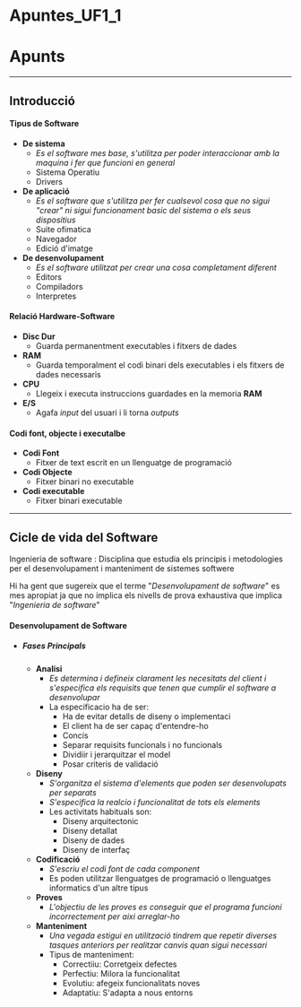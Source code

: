 # Apuntes_UF1_1
# Apunts

---

## Introducció


#### Tipus de Software

- **De sistema**
    - *Es el software mes base, s'utilitza per poder interaccionar amb la maquina i fer que funcioni en general* 
    - Sistema Operatiu
    - Drivers
- **De aplicació**
    - *Es el software que s'utilitza per fer cualsevol cosa que no sigui "crear" ni sigui funcionament basic del sistema o els seus dispositius*
    - Suite ofimatica
    - Navegador
    - Edició d'imatge
- **De desenvolupament**
    - *Es el software utilitzat per crear una cosa completament diferent* 
    - Editors
    - Compiladors
    - Interpretes

#### Relació Hardware-Software
+ **Disc Dur**
    + Guarda permanentment executables i fitxers de dades
+ **RAM**
    + Guarda temporalment el codi binari dels executables i els fitxers de dades necessaris
+ **CPU**
    + Llegeix i executa instruccions guardades en la memoria **RAM**
+ **E/S**
    + Agafa *input* del usuari i li torna *outputs*

#### Codi font, objecte i executalbe

* **Codi Font**
    * Fitxer de text escrit en un llenguatge de programació
* **Codi Objecte**
    * Fitxer binari no executable
* **Codi executable**
    * Fitxer binari executable

---

## Cicle de vida del Software
Ingenieria de software
: Disciplina que estudia els principis i metodologies per el desenvolupament i manteniment de sistemes softwere

Hi ha gent que sugereix que el terme "*Desenvolupament de software*" es mes apropiat ja que no implica els nivells de 
prova exhaustiva que implica "*Ingenieria de software*"


#### Desenvolupament de Software
+ ##### Fases Principals
    + **Analisi**
        + *Es determina i defineix clarament les necesitats del client i s'especifica els requisits que tenen que cumplir el software a desenvolupar*
        + La especificacio ha de ser:
            + Ha de evitar detalls de diseny o implementaci   
            + El client ha de ser capaç d'entendre-ho
            + Concís
            + Separar requisits funcionals i no funcionals
            + Dividiir i jerarquitzar el model
            + Posar criteris de validació
    + **Diseny**
        + *S'organitza el sistema d'elements  que poden ser desenvolupats per separats*
        + *S'especifica la realcio i funcionalitat de tots els elements*
        + Les activitats habituals son:
            + Diseny arquitectonic
            + Diseny detallat
            + Diseny de dades
            + Diseny de interfaç
    + **Codificació**
        + *S'escriu el codi font de cada component*
        + Es poden utilitzar llenguatges de programació o llenguatges informatics d'un altre tipus
    + **Proves**
        + *L'objectiu de les proves es conseguir que el programa funcioni incorrectement per aixi arreglar-ho* 
    + **Manteniment**
        + *Una vegada estigui en utilització tindrem que repetir diverses tasques anteriors per realitzar canvis quan sigui necessari*
        + Tipus de manteniment:
            + Correctiiu: Corretgeix defectes 
            + Perfectiu: Milora la funcionalitat
            + Evolutiu: afegeix funcionalitats noves
            + Adaptatiu: S'adapta a nous entorns

